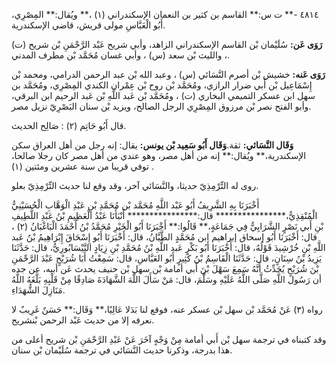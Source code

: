 ٤٨١٤ -** ت س:** القاسم بن كثير بن النعمان الإسكندراني (١) ،** ويُقال:** المِصْرِي، أَبُو الْعَبَّاسِ مولى قريش، قاضي الإسكندرية.

**رَوَى عَن:** سُلَيْمان بْن القاسم الإسكندراني الزاهد، وأبي شريح عَبْد الرَّحْمَنِ بْن شريح (ت) ، والليث بْن سعد (س) ، وأبي غسان مُحَمَّد بْن مطرف المدني.

**رَوَى عَنه:** خشيش بْن أصرم النَّسَائي (س) ، وعبد الله بْن عبد الرحمن الدرامي، ومحمد بْن إِسْمَاعِيل بْن أَبي ضرار الرازي، ومُحَمَّد بْن روح بْن عِمْران الكندي المِصْرِي، ومُحَمَّد بن سهل ابن عسكر التميمي البخاري (ت) ، ومُحَمَّد بْن عَبد اللَّهِ بْن عَبد الرحيم ابن البرقي، وأبو الفتح نصر بْن مرزوق المِصْرِي الرجل الصالح، ويزيد بْن سنان البَصْرِيّ نزيل مصر.

قال أَبُو حَاتِم (٢) : صَالِح الحديث.

**وَقَال النَّسَائي:** ثقة.**وَقَال أَبُو سَعِيد بْن يونس:** يقال: إنه رجل من أهل العراق سكن الإسكندرية،** ويُقال:** إنه من أهل مصر، وهو عندي من أهل مصر كان رجلا صالحا، توفي قريبا من سنة عشرين ومئتين (١) .

روى له التِّرْمِذِيّ حديثا، والنَّسَائي آخر، وقد وقع لنا حديث التِّرْمِذِيّ بعلو.

أَخْبَرَنَا بِهِ الشَّرِيفُ أَبُو عَبْد اللَّهِ مُحَمَّد بْن مُحَمَّدِ بْنِ عَبْدِ الْوَهَّابِ الْحُسَيْنِيُّ الْمُنْقِذِيُّ،**************** قال:**************** أَنْبَأَنَا عَبْدُ الْعَظِيمِ بْنُ عَبْدِ اللَّطِيفِ بْنِ أَبي نَصْرٍ الشَّرَابِيُّ فِي جَمَاعَةٍ،** قَالُوا:** أَخْبَرَنَا أَبُو الْخَيْرِ مُحَمَّدُ بْنُ أَحْمَدَ الْبَاغْبَانُ (٢) ، قال: أَخْبَرَنَا أَبُو إسحاق إبراهيم ابن مُحَمَّدٍ الطَّيَّانُ، قال: أَخْبَرَنَا أَبُو إِسْحَاقَ إِبْرَاهِيمُ بْنُ عَبد اللَّهِ بْنِ خُرْشِيدَ قَوْلُهُ، قال: أَخْبَرَنَا أَبُو بَكْرٍ عَبد اللَّهِ بْنُ مُحَمَّدِ بْنِ زِيَادٍ النَّيْسَابُورِيُّ، قال: حَدَّثَنَا يَزِيدُ بْنُ سِنَانٍ، قال: حَدَّثَنَا الْقَاسِمُ بْنُ كَثِيرٍ أَبُو العَبَّاسِ، قال: سَمِعْتُ أَبَا شُرَيْحٍ عَبْدَ الرَّحْمَنِ بْنَ شُرَيْحٍ يُحَدِّثُ أَنَّهُ سَمِعَ سَهْلَ بْنَ أَبي أمامة بْن سهل بْن حنيف يحدث عَن أبيه، عن جده أن رَسُول اللَّهِ صَلَّى اللَّهُ عَلَيْهِ وسَلَّمَ، قال: مَنْ سَأَلَ اللَّهَ الشَّهَادَةَ صَادِقًا مِنْ قَلْبِهِ بَلَّغَهُ اللَّهُ مَنَازِلَ الشُّهَدَاءِ.

رواه (٣) عَنْ مُحَمَّد بْن سهل بْن عسكر عنه، فوقع لنا بَدَلا عَالِيًا،** وَقَال:** حَسَنٌ غَرِيبٌ لا نعرفه إلا من حديث عَبْد الرحمن بْنشريح.

وقد كتبناه في ترجمة سهل بْن أَبي أمامة مِنْ وَجْهٍ آخَرَ عَنْ عَبْدِ الرَّحْمَنِ بْن شريح أعلى من هذا بدرجة، وذكرنا حديث النَّسَائي في ترجمة سُلَيْمان بْن سنان.